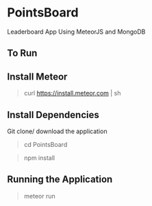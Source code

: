# PointsBoard
Leaderboard App Using MeteorJS and MongoDB

>
## To Run
## Install Meteor
> curl https://install.meteor.com | sh
## Install Dependencies
Git clone/ download the application


> cd PointsBoard


> npm install
## Running the Application
> meteor run
